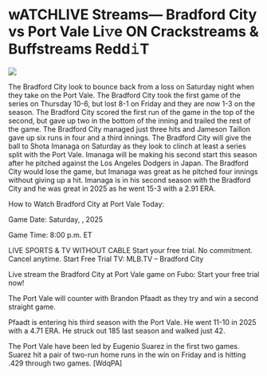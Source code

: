 # wATCHLIVE Streams— Bradford City vs Port Vale Li𝚟e ON Crackstreams & Buffstreams Redd𝚒T  
  
  
[![](https://i.imgur.com/qSNzIqt.png)](https://movie.rssnews.media/XPqvOAmH.php)  
  
The Bradford City look to bounce back from a loss on Saturday night when they take on the Port Vale. The Bradford City took the first game of the series on Thursday 10-6, but lost 8-1 on Friday and they are now 1-3 on the season. The Bradford City scored the first run of the game in the top of the second, but gave up two in the bottom of the inning and trailed the rest of the game. The Bradford City managed just three hits and Jameson Taillon gave up six runs in four and a third innings. The Bradford City will give the ball to Shota Imanaga on Saturday as they look to clinch at least a series split with the Port Vale. Imanaga will be making his second start this season after he pitched against the Los Angeles Dodgers in Japan. The Bradford City would lose the game, but Imanaga was great as he pitched four innings without giving up a hit. Imanaga is in his second season with the Bradford City and he was great in 2025 as he went 15-3 with a 2.91 ERA.

How to Watch Bradford City at Port Vale Today:

Game Date: Saturday, , 2025

Game Time: 8:00 p.m. ET

LIVE SPORTS & TV WITHOUT CABLE
Start your free trial. No commitment. Cancel anytime.
Start Free Trial
TV: MLB.TV – Bradford City

Live stream the Bradford City at Port Vale game on Fubo: Start your free trial now!

The Port Vale will counter with Brandon Pfaadt as they try and win a second straight game.

Pfaadt is entering his third season with the Port Vale. He went 11-10 in 2025 with a 4.71 ERA. He struck out 185 last season and walked just 42.

The Port Vale have been led by Eugenio Suarez in the first two games. Suarez hit a pair of two-run home runs in the win on Friday and is hitting .429 through two games. [WdqPA]